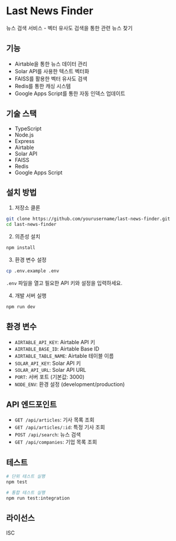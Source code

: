 # Last News Finder

뉴스 검색 서비스 - 벡터 유사도 검색을 통한 관련 뉴스 찾기

## 기능

- Airtable을 통한 뉴스 데이터 관리
- Solar API를 사용한 텍스트 벡터화
- FAISS를 활용한 벡터 유사도 검색
- Redis를 통한 캐싱 시스템
- Google Apps Script를 통한 자동 인덱스 업데이트

## 기술 스택

- TypeScript
- Node.js
- Express
- Airtable
- Solar API
- FAISS
- Redis
- Google Apps Script

## 설치 방법

1. 저장소 클론
```bash
git clone https://github.com/yourusername/last-news-finder.git
cd last-news-finder
```

2. 의존성 설치
```bash
npm install
```

3. 환경 변수 설정
```bash
cp .env.example .env
```
`.env` 파일을 열고 필요한 API 키와 설정을 입력하세요.

4. 개발 서버 실행
```bash
npm run dev
```

## 환경 변수

- `AIRTABLE_API_KEY`: Airtable API 키
- `AIRTABLE_BASE_ID`: Airtable Base ID
- `AIRTABLE_TABLE_NAME`: Airtable 테이블 이름
- `SOLAR_API_KEY`: Solar API 키
- `SOLAR_API_URL`: Solar API URL
- `PORT`: 서버 포트 (기본값: 3000)
- `NODE_ENV`: 환경 설정 (development/production)

## API 엔드포인트

- `GET /api/articles`: 기사 목록 조회
- `GET /api/articles/:id`: 특정 기사 조회
- `POST /api/search`: 뉴스 검색
- `GET /api/companies`: 기업 목록 조회

## 테스트

```bash
# 단위 테스트 실행
npm test

# 통합 테스트 실행
npm run test:integration
```

## 라이선스

ISC
